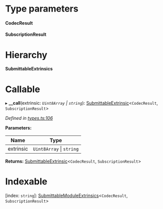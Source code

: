 

# Type parameters
#### CodecResult 
#### SubscriptionResult 
# Hierarchy

**SubmittableExtrinsics**

# Callable
▸ **__call**(extrinsic: *`Uint8Array` \| `string`*): [SubmittableExtrinsic](_submittableextrinsic_.submittableextrinsic.md)<`CodecResult`, `SubscriptionResult`>

*Defined in [types.ts:106](https://github.com/polkadot-js/api/blob/4f9aecc/packages/api/src/types.ts#L106)*

**Parameters:**

| Name | Type |
| ------ | ------ |
| extrinsic | `Uint8Array` \| `string` |

**Returns:** [SubmittableExtrinsic](_submittableextrinsic_.submittableextrinsic.md)<`CodecResult`, `SubscriptionResult`>

# Indexable

\[index: `string`\]:&nbsp;[SubmittableModuleExtrinsics](_types_.submittablemoduleextrinsics.md)<`CodecResult`, `SubscriptionResult`>
